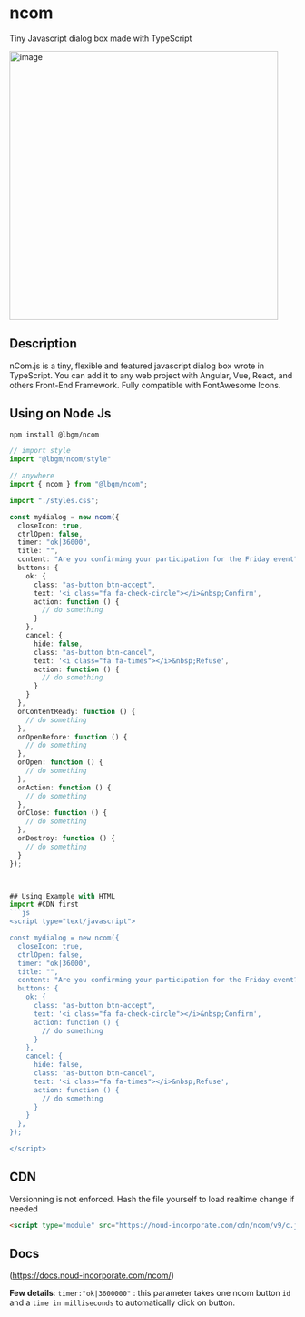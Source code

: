 # ncom
Tiny Javascript dialog box made with TypeScript

<img width="473" alt="image" src="https://user-images.githubusercontent.com/92580505/206837730-44fe4c07-0089-473f-aabd-22d7508d929b.png">

<!-- <img width="372" alt="image" src="https://user-images.githubusercontent.com/92580505/206837838-917b2d5b-ae1c-4506-9261-a51b72894e1c.png"> -->



## Description
nCom.js is a tiny, flexible and featured javascript dialog box wrote in TypeScript.
You can add it to any web project with Angular, Vue, React, and others Front-End Framework.
Fully compatible with FontAwesome Icons.

## Using on Node Js
```sh
npm install @lbgm/ncom
```

```ts
// import style
import "@lbgm/ncom/style"

// anywhere
import { ncom } from "@lbgm/ncom";

import "./styles.css";

const mydialog = new ncom({
  closeIcon: true,
  ctrlOpen: false,
  timer: "ok|36000",
  title: "",
  content: "Are you confirming your participation for the Friday event?",
  buttons: {
    ok: {
      class: "as-button btn-accept",
      text: '<i class="fa fa-check-circle"></i>&nbsp;Confirm',
      action: function () {
        // do something
      }
    },
    cancel: {
      hide: false,
      class: "as-button btn-cancel",
      text: '<i class="fa fa-times"></i>&nbsp;Refuse',
      action: function () {
        // do something
      }
    }
  },
  onContentReady: function () {
    // do something
  },
  onOpenBefore: function () {
    // do something
  },
  onOpen: function () {
    // do something
  },
  onAction: function () {
    // do something
  },
  onClose: function () {
    // do something
  },
  onDestroy: function () {
    // do something
  }
});



## Using Example with HTML
import #CDN first
```js
<script type="text/javascript">

const mydialog = new ncom({
  closeIcon: true,
  ctrlOpen: false,
  timer: "ok|36000",
  title: "",
  content: "Are you confirming your participation for the Friday event?",
  buttons: {
    ok: {
      class: "as-button btn-accept",
      text: '<i class="fa fa-check-circle"></i>&nbsp;Confirm',
      action: function () {
        // do something
      }
    },
    cancel: {
      hide: false,
      class: "as-button btn-cancel",
      text: '<i class="fa fa-times"></i>&nbsp;Refuse',
      action: function () {
        // do something
      }
    }
  },
});

</script>
```

## CDN

Versionning is not enforced. Hash the file yourself to load realtime change if needed

```html
<script type="module" src="https://noud-incorporate.com/cdn/ncom/v9/c.js?your_hash"></script>
```

## Docs

(https://docs.noud-incorporate.com/ncom/)

**Few details**:
`timer:"ok|3600000"` : this parameter takes one ncom button `id` and a `time in milliseconds` to automatically click on button.
